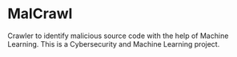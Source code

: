# MalCrawl
Crawler to identify malicious source code with the help of Machine Learning. This is a Cybersecurity and Machine Learning project. 
